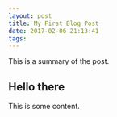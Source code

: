 ```yaml
---
layout: post
title: My First Blog Post
date: 2017-02-06 21:13:41
tags:
---
```


This is a summary of the post.
<!-- more -->
## Hello there
This is some content.
